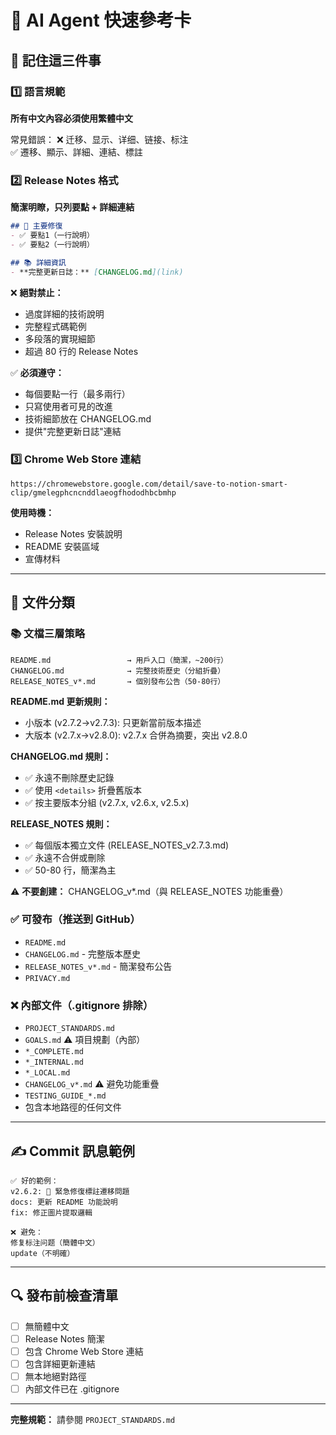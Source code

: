 # 🤖 AI Agent 快速參考卡

## 📌 記住這三件事

### 1️⃣ 語言規範
**所有中文內容必須使用繁體中文**

常見錯誤：
❌ 迁移、显示、详细、链接、标注  
✅ 遷移、顯示、詳細、連結、標註

### 2️⃣ Release Notes 格式
**簡潔明瞭，只列要點 + 詳細連結**

```markdown
## 🔴 主要修復
- ✅ 要點1（一行說明）
- ✅ 要點2（一行說明）

## 📚 詳細資訊
- **完整更新日誌：** [CHANGELOG.md](link)
```

❌ **絕對禁止：**
- 過度詳細的技術說明
- 完整程式碼範例
- 多段落的實現細節
- 超過 80 行的 Release Notes

✅ **必須遵守：**
- 每個要點一行（最多兩行）
- 只寫使用者可見的改進
- 技術細節放在 CHANGELOG.md
- 提供"完整更新日誌"連結

### 3️⃣ Chrome Web Store 連結
```
https://chromewebstore.google.com/detail/save-to-notion-smart-clip/gmelegphcncnddlaeogfhododhbcbmhp
```

**使用時機：**
- Release Notes 安裝說明
- README 安裝區域
- 宣傳材料

---

## 📂 文件分類

### 📚 文檔三層策略
```
README.md                 → 用戶入口（簡潔，~200行）
CHANGELOG.md              → 完整技術歷史（分組折疊）
RELEASE_NOTES_v*.md       → 個別發布公告（50-80行）
```

**README.md 更新規則：**
- 小版本 (v2.7.2→v2.7.3): 只更新當前版本描述
- 大版本 (v2.7.x→v2.8.0): v2.7.x 合併為摘要，突出 v2.8.0

**CHANGELOG.md 規則：**
- ✅ 永遠不刪除歷史記錄
- ✅ 使用 `<details>` 折疊舊版本
- ✅ 按主要版本分組 (v2.7.x, v2.6.x, v2.5.x)

**RELEASE_NOTES 規則：**
- ✅ 每個版本獨立文件 (RELEASE_NOTES_v2.7.3.md)
- ✅ 永遠不合併或刪除
- ✅ 50-80 行，簡潔為主

⚠️ **不要創建：** CHANGELOG_v*.md（與 RELEASE_NOTES 功能重疊）

### ✅ 可發布（推送到 GitHub）
- `README.md`
- `CHANGELOG.md` - 完整版本歷史
- `RELEASE_NOTES_v*.md` - 簡潔發布公告
- `PRIVACY.md`

### ❌ 內部文件（.gitignore 排除）
- `PROJECT_STANDARDS.md`
- `GOALS.md` ⚠️ 項目規劃（內部）
- `*_COMPLETE.md`
- `*_INTERNAL.md`
- `*_LOCAL.md`
- `CHANGELOG_v*.md` ⚠️ 避免功能重疊
- `TESTING_GUIDE_*.md`
- 包含本地路徑的任何文件

---

## ✍️ Commit 訊息範例

```
✅ 好的範例：
v2.6.2: 🔴 緊急修復標註遷移問題
docs: 更新 README 功能說明
fix: 修正圖片提取邏輯

❌ 避免：
修复标注问题（簡體中文）
update（不明確）
```

---

## 🔍 發布前檢查清單

- [ ] 無簡體中文
- [ ] Release Notes 簡潔
- [ ] 包含 Chrome Web Store 連結
- [ ] 包含詳細更新連結
- [ ] 無本地絕對路徑
- [ ] 內部文件已在 .gitignore

---

**完整規範：** 請參閱 `PROJECT_STANDARDS.md`
